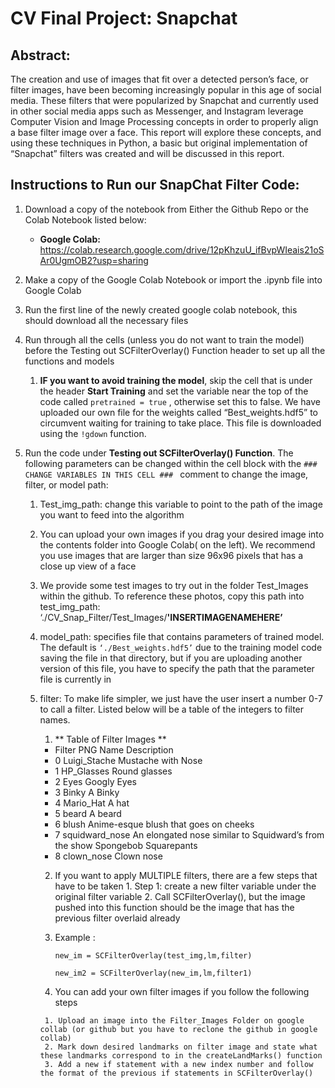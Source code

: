 # CV Final Project: Snapchat 
## Abstract: 

The creation and use of images that fit over a detected person’s face, or filter images, have been becoming increasingly popular in this age of social media. These filters that were popularized by Snapchat and currently used in other social media apps such as Messenger, and Instagram leverage Computer Vision and Image Processing concepts in order to properly align a base filter image over a face. This report will explore these concepts, and using these techniques in Python, a basic but original implementation of “Snapchat” filters was created and will be discussed in this report.



## Instructions to Run our SnapChat Filter Code:
1. Download a copy of the notebook from Either the Github Repo or the Colab Notebook listed below:
   - **Google Colab:**
    https://colab.research.google.com/drive/12pKhzuU_ifBvpWIeais21oSAr0UgmOB2?usp=sharing
    
2. Make a copy of the Google Colab Notebook or import the .ipynb file into Google Colab
3. Run the first line of the newly created google colab notebook, this should download all the necessary files 
4. Run through all the cells (unless you do not want to train the model) before the Testing out SCFilterOverlay() Function header to set up all the functions and models 
   1. **IF you want to avoid training the model**, skip the cell that is under the header **Start Training** and set the variable near the top of the code called `pretrained = true` , otherwise set this to false. We have uploaded our own file for the weights called “Best_weights.hdf5”  to circumvent waiting for training to take place. This file is downloaded using the `!gdown` function.


5. Run the code under **Testing out SCFilterOverlay() Function**. The following parameters can be changed within the cell block with the `### CHANGE VARIABLES IN THIS CELL ### ` comment to change the image, filter, or model path:
   1. Test_img_path: change this variable to point to the path of the image you want to feed into the algorithm
     1. You can upload your own images if you drag your desired image into the contents folder into Google Colab( on the left). We recommend you use images that are larger than size 96x96 pixels that has a close up view of a face
     2. We provide some test images to try out in the folder Test_Images within the github. To reference these photos, copy this path into test_img_path: ‘./CV_Snap_Filter/Test_Images/**'INSERTIMAGENAMEHERE’**


   2. model_path: specifies file that contains parameters of trained model. The default is `‘./Best_weights.hdf5’` due to the training model code saving the file in that directory, but if you are uploading another version of this file, you have to specify the path that the parameter file is currently in


   3. filter: To make life simpler, we just have the user insert a number 0-7 to call a filter. Listed below will be a table of the integers to filter names. 
     
	     1. ** Table of Filter Images **
		- Filter PNG Name Description
		- 0 Luigi_Stache Mustache with Nose 
		- 1 HP_Glasses Round glasses
		- 2 Eyes Googly Eyes
		- 3 Binky A Binky
		- 4 Mario_Hat A hat
		- 5 beard A beard
		- 6 blush Anime-esque blush that goes on cheeks
		- 7 squidward_nose An elongated nose similar to Squidward’s from the show Spongebob Squarepants
		- 8 clown_nose Clown nose

	     2. If you want to apply MULTIPLE filters, there are a few steps that have to be taken
	       1. Step 1: create a new filter variable under the original filter variable
	       2. Call SCFilterOverlay(), but the image pushed into this function should be the image that has the previous filter overlaid already
		 1. Example : 

		    `new_im = SCFilterOverlay(test_img,lm,filter)`

		    `new_im2 = SCFilterOverlay(new_im,lm,filter1)`

	     3. You can add your own filter images if you follow the following steps
	       
	       1. Upload an image into the Filter_Images Folder on google collab (or github but you have to reclone the github in google collab)
	       2. Mark down desired landmarks on filter image and state what these landmarks correspond to in the createLandMarks() function
	       3. Add a new if statement with a new index number and follow the format of the previous if statements in SCFilterOverlay()
